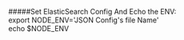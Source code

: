 #####Set ElasticSearch Config And Echo the ENV:  
  export NODE_ENV='JSON Config's file Name'  
  echo $NODE_ENV
